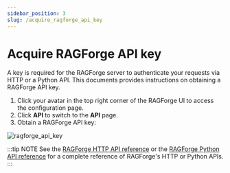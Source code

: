```yaml
---
sidebar_position: 3
slug: /acquire_ragforge_api_key
---
```


# Acquire RAGForge API key

A key is required for the RAGForge server to authenticate your requests via HTTP or a Python API. This documents provides instructions on obtaining a RAGForge API key.

1. Click your avatar in the top right corner of the RAGForge UI to access the configuration page.
2. Click **API** to switch to the **API** page.
3. Obtain a RAGForge API key:

![ragforge_api_key](https://github.com/user-attachments/assets/f461ed61-04c6-4faf-b3d8-6b5fa56be4e7)

:::tip NOTE
See the [RAGForge HTTP API reference](../references/http_api_reference.md) or the [RAGForge Python API reference](../references/python_api_reference.md) for a complete reference of RAGForge's HTTP or Python APIs.
:::